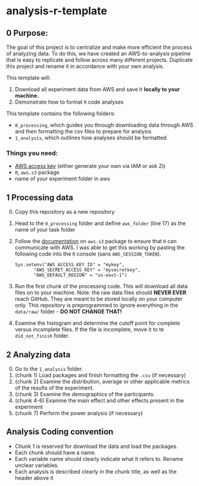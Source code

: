 # analysis-r-template

## 0 Purpose:
The goal of this project is to centralize and make more efficient the process of analyzing data. To do this, we have created an AWS-to-analysis pipeline that is easy to replicate and follow across many different projects.
Duplicate this project and rename it in accordance with your own analysis.

This template will: 

1. Download all experiment data from AWS and save it **locally to your machine.** 
2. Demonstrate how to format `R` code analyses

This template contains the following folders: 

- `0_processing`, which guides you through downloading data through AWS and then formatting the csv files to prepare for analysis
- `1_analysis`, which outlines how analyses should be formatted

### Things you need:

- [AWS access key](https://docs.aws.amazon.com/IAM/latest/UserGuide/id_credentials_access-keys.html) (either generate your own via IAM or ask Zi)
- `R`, `aws.s3` package
- name of your experiment folder in aws

## 1 Processing data

0. Copy this repository as a new repository
1. Head to the `0_processing` folder and define `aws_folder` (line 17) as the name of your task folder
2. Follow the [documentation](https://cran.r-project.org/web/packages/aws.s3/readme/README.html) on `aws.s3` package to ensure that `R` can communicate with AWS. I was able to get this working by pasting the following code into the `R` console (sans `AWS_SESSION_TOKEN`).
    
	```
	Sys.setenv("AWS_ACCESS_KEY_ID" = "mykey",
           "AWS_SECRET_ACCESS_KEY" = "mysecretkey",
           "AWS_DEFAULT_REGION" = "us-east-1")
	```
3. Run the first chunk of the processing code. This will download all data files on to your machine. Note: the raw data files should **NEVER EVER** reach GitHub. They are meant to be stored locally on your computer only. This repository is preprogrammed to ignore everything in the `data/raw/` folder - **DO NOT CHANGE THAT!**
4. Examine the histogram and determine the cutoff point for complete versus incomplete files. If the file is incomplete, move it to te `did_not_finish` folder.

## 2 Analyzing data

0. Go to the `1_analysis` folder.
1. (chunk 1) Load packages and finish formatting the `.csv` (if necessary)
2. (chunk 2) Examine the distribution, average or other applicable metrics of the results of the experiment.
3. (chunk 3) Examine the demographics of the participants.
4. (chunk 4-6) Examine the main effect and other effects present in the experiment
5. (chunk 7) Perform the power analysis (if necessary)

## Analysis Coding convention

- Chunk 1 is reserved for download the data and load the packages. 
- Each chunk should have a name. 
- Each variable name should clearly indicate what it refers to. Rename unclear variables.
- Each analysis is described clearly in the chunk title, as well as the header above it